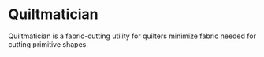 # Quiltmatician
Quiltmatician is a fabric-cutting utility for quilters minimize fabric needed for cutting primitive shapes. 
